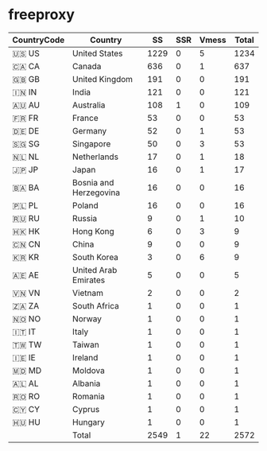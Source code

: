 # freeproxy

|CountryCode|Country|SS|SSR|Vmess|Total|
|  ----  | ----  |  ----  | ----  |  ----  | ----  |
|🇺🇸 US|United States|1229|0|5|1234|
|🇨🇦 CA|Canada|636|0|1|637|
|🇬🇧 GB|United Kingdom|191|0|0|191|
|🇮🇳 IN|India|121|0|0|121|
|🇦🇺 AU|Australia|108|1|0|109|
|🇫🇷 FR|France|53|0|0|53|
|🇩🇪 DE|Germany|52|0|1|53|
|🇸🇬 SG|Singapore|50|0|3|53|
|🇳🇱 NL|Netherlands|17|0|1|18|
|🇯🇵 JP|Japan|16|0|1|17|
|🇧🇦 BA|Bosnia and Herzegovina|16|0|0|16|
|🇵🇱 PL|Poland|16|0|0|16|
|🇷🇺 RU|Russia|9|0|1|10|
|🇭🇰 HK|Hong Kong|6|0|3|9|
|🇨🇳 CN|China|9|0|0|9|
|🇰🇷 KR|South Korea|3|0|6|9|
|🇦🇪 AE|United Arab Emirates|5|0|0|5|
|🇻🇳 VN|Vietnam|2|0|0|2|
|🇿🇦 ZA|South Africa|1|0|0|1|
|🇳🇴 NO|Norway|1|0|0|1|
|🇮🇹 IT|Italy|1|0|0|1|
|🇹🇼 TW|Taiwan|1|0|0|1|
|🇮🇪 IE|Ireland|1|0|0|1|
|🇲🇩 MD|Moldova|1|0|0|1|
|🇦🇱 AL|Albania|1|0|0|1|
|🇷🇴 RO|Romania|1|0|0|1|
|🇨🇾 CY|Cyprus|1|0|0|1|
|🇭🇺 HU|Hungary|1|0|0|1|
||Total|2549|1|22|2572|
